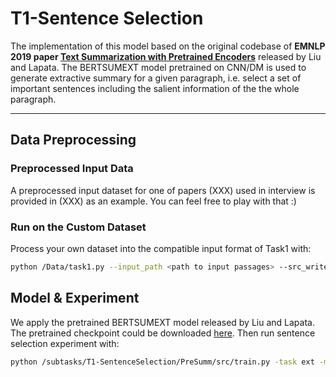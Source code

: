 # T1-Sentence Selection

The implementation of this model based on the original codebase of **EMNLP 2019 paper [Text Summarization with Pretrained Encoders](https://arxiv.org/abs/1908.08345)** released by Liu and Lapata. The BERTSUMEXT model pretrained on CNN/DM is used to generate extractive summary for a given paragraph, i.e. select a set of important sentences including the salient information of the the whole paragraph.

---

## Data Preprocessing

### Preprocessed Input Data

A preprocessed input dataset for one of papers (XXX) used in interview is provided in (XXX) as an example. You can feel free to play with that :)

### Run on the Custom Dataset

Process your own dataset into the compatible input format of Task1 with:

```bash
python /Data/task1.py --input_path <path to input passages> --src_write_into <path to save processed input> --tgt_path <path to target summary (not required)> --tgt_write_into   <path to save processed target>
```

## Model & Experiment

We apply the pretrained BERTSUMEXT model released by Liu and Lapata. The pretrained checkpoint could be downloaded [here](https://drive.google.com/open?id=1kKWoV0QCbeIuFt85beQgJ4v0lujaXobJ). Then run sentence selection experiment with:

```bash
python /subtasks/T1-SentenceSelection/PreSumm/src/train.py -task ext -mode test_text -text_src <input file for task1> -test_batch_size 8 -log_file <log file path> -test_from <pretrained model ckpt> -sep_optim true -use_interval true -visible_gpus 0 -max_pos 512 -max_length 500 -alpha 0.95 -min_length 20 -result_path <output path>
```



